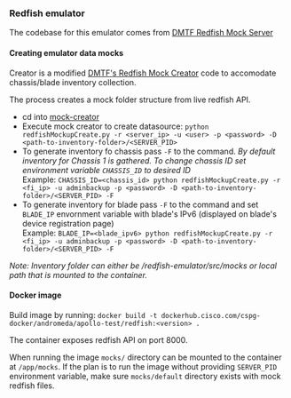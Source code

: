 ### Redfish emulator

The codebase for this emulator comes from [DMTF Redfish Mock Server](https://github.com/DMTF/Redfish-Mockup-Server.git)

#### Creating emulator data mocks

Creator is a modified [DMTF's Redfish Mock Creator](https://github.com/DMTF/Redfish-Mockup-Creator.git) code to accomodate chassis/blade inventory collection.

The process creates a mock folder structure from live redfish API.

* cd into [mock-creator](https://bitbucket-eng-sjc1.cisco.com/bitbucket/projects/AN/repos/apollo-test/browse/redfish-emulator/mock-creator)
* Execute mock creator to create datasource: `python redfishMockupCreate.py -r <server_ip> -u <user> -p <password> -D <path-to-inventory-folder>/<SERVER_PID>`
* To generate inventory fo chassis pass `-F` to the command. 
	*By default inventory for Chassis 1 is gathered. To change chassis ID set environment variable `CHASSIS_ID` to desired ID*  
    Example: `CHASSIS_ID=<chassis_id> python redfishMockupCreate.py -r <fi_ip> -u adminbackup -p <password> -D <path-to-inventory-folder>/<SERVER_PID> -F`
* To generate inventory for blade pass `-F` to the command and set `BLADE_IP` envornment variable with blade's IPv6 (displayed on blade's device registration page)  
	Example: `BLADE_IP=<blade_ipv6> python redfishMockupCreate.py -r <fi_ip> -u adminbackup -p <password> -D <path-to-inventory-folder>/<SERVER_PID> -F`

*Note: Inventory folder can either be <path-to-apollo-test-repo>/redfish-emulator/src/mocks or local path that is mounted to the container.*


#### Docker image

Build image by running: `docker build -t dockerhub.cisco.com/cspg-docker/andromeda/apollo-test/redfish:<version> .`

The container exposes redfish API on port 8000.

When running the image `mocks/` directory can be mounted to the container at
`/app/mocks`. If
the plan is to run the image without providing `SERVER_PID` environment
variable, make sure `mocks/default` directory exists with mock redfish files.

